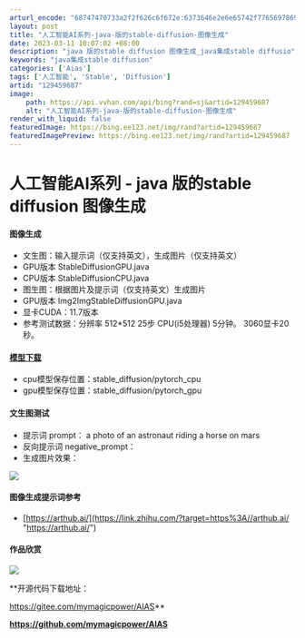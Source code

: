 ```yaml
---
arturl_encode: "68747470733a2f2f626c6f672e:6373646e2e6e65742f77656978696e5f33393335353133362f:61727469636c652f64657461696c732f313239343539363837"
layout: post
title: "人工智能AI系列-java-版的stable-diffusion-图像生成"
date: 2023-03-11 10:07:02 +08:00
description: "java 版的stable diffusion 图像生成_java集成stable diffusio"
keywords: "java集成stable diffusion"
categories: ['Aias']
tags: ['人工智能', 'Stable', 'Diffusion']
artid: "129459687"
image:
    path: https://api.vvhan.com/api/bing?rand=sj&artid=129459687
    alt: "人工智能AI系列-java-版的stable-diffusion-图像生成"
render_with_liquid: false
featuredImage: https://bing.ee123.net/img/rand?artid=129459687
featuredImagePreview: https://bing.ee123.net/img/rand?artid=129459687
---
```


# 人工智能AI系列 - java 版的stable diffusion 图像生成

#### **图像生成**

* 文生图：输入提示词（仅支持英文），生成图片（仅支持英文）
* GPU版本 StableDiffusionGPU.java
* CPU版本 StableDiffusionCPU.java
* 图生图：根据图片及提示词（仅支持英文）生成图片
* GPU版本 Img2ImgStableDiffusionGPU.java
* 显卡CUDA：11.7版本
* 参考测试数据：分辨率 512*512 25步 CPU(i5处理器) 5分钟。 3060显卡20秒。

#### **[模型下载](https://link.zhihu.com/?target=https%3A//pan.baidu.com/s/1mVaxSQ9lVsDVE36CeGNrSw%3Fpwd%3Dewhg "模型下载")**

* cpu模型保存位置：stable\_diffusion/pytorch\_cpu
* gpu模型保存位置：stable\_diffusion/pytorch\_gpu

#### **文生图测试**

* 提示词 prompt： a photo of an astronaut riding a horse on mars
* 反向提示词 negative\_prompt：
* 生成图片效果：

![](https://i-blog.csdnimg.cn/blog_migrate/b18e11f42a70d1f2a762762b2c43a4e7.png)

#### **图像生成提示词参考**

* [https://arthub.ai/](https://link.zhihu.com/?target=https%3A//arthub.ai/ "https://arthub.ai/")

#### **作品欣赏**

![](https://i-blog.csdnimg.cn/blog_migrate/1e552c421918095a716ac6bcf28fb2c6.png)

**开源代码下载地址：
  
https://gitee.com/mymagicpower/AIAS**

**https://github.com/mymagicpower/AIAS**